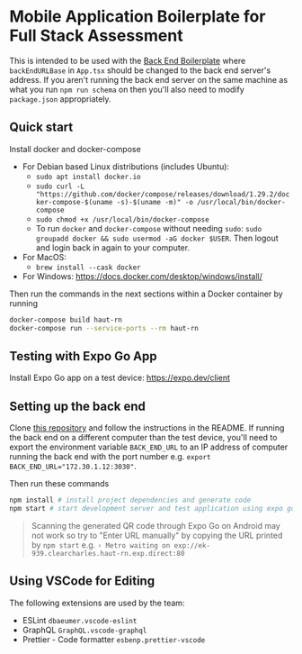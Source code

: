 # Mobile Application Boilerplate for Full Stack Assessment

This is intended to be used with the [Back End Boilerplate](https://github.com/Haut-Technologies/back-end-boilerplate) where `backEndURLBase` in `App.tsx` should be changed to the back end server's address. If you aren't running the back end server on the same machine as what you run `npm run schema` on then you'll also need to modify `package.json` appropriately.

## Quick start

Install docker and docker-compose

- For Debian based Linux distributions (includes Ubuntu):
  - `sudo apt install docker.io`
  - `sudo curl -L "https://github.com/docker/compose/releases/download/1.29.2/docker-compose-$(uname -s)-$(uname -m)" -o /usr/local/bin/docker-compose`
  - `sudo chmod +x /usr/local/bin/docker-compose`
  - To run `docker` and `docker-compose` without needing `sudo`: `sudo groupadd docker && sudo usermod -aG docker $USER`. Then logout and login back in again to your computer.
- For MacOS:
  - `brew install --cask docker`
- For Windows: https://docs.docker.com/desktop/windows/install/

Then run the commands in the next sections within a Docker container by running

```sh
docker-compose build haut-rn
docker-compose run --service-ports --rm haut-rn
```

## Testing with Expo Go App

Install Expo Go app on a test device: https://expo.dev/client

## Setting up the back end

Clone [this repository](https://github.com/Haut-Technologies/back-end-boilerplate) and follow the instructions in the README. If running the back end on a different computer than the test device, you'll need to export the environment variable `BACK_END_URL` to an IP address of computer running the back end with the port number e.g. `export BACK_END_URL="172.30.1.12:3030"`.

Then run these commands

```sh
npm install # install project dependencies and generate code
npm start # start development server and test application using expo go mobile app
```

> Scanning the generated QR code through Expo Go on Android may not work so try to "Enter URL manually" by copying the URL printed by `npm start` e.g.
> `› Metro waiting on exp://ek-939.clearcharles.haut-rn.exp.direct:80`

## Using VSCode for Editing

The following extensions are used by the team:

- ESLint `dbaeumer.vscode-eslint`
- GraphQL `GraphQL.vscode-graphql`
- Prettier - Code formatter `esbenp.prettier-vscode`
